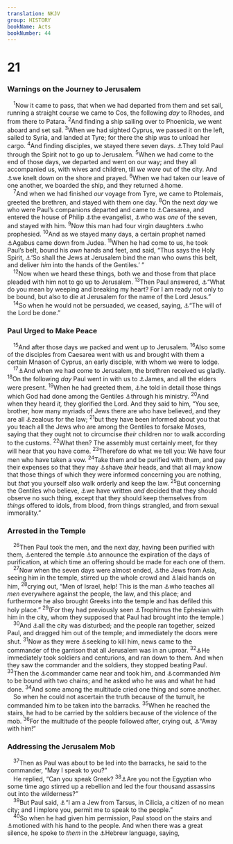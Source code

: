 ```yaml
---
translation: NKJV
group: HISTORY
bookName: Acts 
bookNumber: 44
---
```


<div class="title"><h1>21</h1><h3>Warnings on the Journey to Jerusalem</h3></div>
<span class="verse cong_21_1"> <sup>1</sup>Now it came to pass, that when we had departed from them and set sail, running a straight course we came to Cos, the following <i>day</i> to Rhodes, and from there to Patara. </span>
<span class="verse cong_21_2"><sup>2</sup>And finding a ship sailing over to Phoenicia, we went aboard and set sail. </span>
<span class="verse cong_21_3"><sup>3</sup>When we had sighted Cyprus, we passed it on the left, sailed to Syria, and landed at Tyre; for there the ship was to unload her cargo. </span>
<span class="verse cong_21_4"><sup>4</sup>And finding disciples, we stayed there seven days. <a data-toggle="tooltip" data-placement="bottom" title="(Acts 20:23; 21:12)">⚓</a>They told Paul through the Spirit not to go up to Jerusalem. </span>
<span class="verse cong_21_5"><sup>5</sup>When we had come to the end of those days, we departed and went on our way; and they all accompanied us, with wives and children, till <i>we</i> <i>were</i> out of the city. And <a data-toggle="tooltip" data-placement="bottom" title="Luke 22:41; Acts 9:40; 20:36">⚓</a>we knelt down on the shore and prayed. </span>
<span class="verse cong_21_6"><sup>6</sup>When we had taken our leave of one another, we boarded the ship, and they returned <a data-toggle="tooltip" data-placement="bottom" title="John 1:11">⚓</a>home.<br/></span>
<span class="verse cong_21_7"> <sup>7</sup>And when we had finished <i>our</i> voyage from Tyre, we came to Ptolemais, greeted the brethren, and stayed with them one day. </span>
<span class="verse cong_21_8"><sup>8</sup>On the next <i>day</i> we who were Paul’s companions departed and came to <a data-toggle="tooltip" data-placement="bottom" title="Acts 8:40; 21:16">⚓</a>Caesarea, and entered the house of Philip <a data-toggle="tooltip" data-placement="bottom" title="Acts 8:5, 26, 40; Eph. 4:11; 2 Tim. 4:5">⚓</a>the evangelist, <a data-toggle="tooltip" data-placement="bottom" title="Acts 6:5">⚓</a>who was <i>one</i> of the seven, and stayed with him. </span>
<span class="verse cong_21_9"><sup>9</sup>Now this man had four virgin daughters <a data-toggle="tooltip" data-placement="bottom" title="Joel 2:28; Acts 2:17">⚓</a>who prophesied. </span>
<span class="verse cong_21_10"><sup>10</sup>And as we stayed many days, a certain prophet named <a data-toggle="tooltip" data-placement="bottom" title="Acts 11:28">⚓</a>Agabus came down from Judea. </span>
<span class="verse cong_21_11"><sup>11</sup>When he had come to us, he took Paul’s belt, bound his <i>own</i> hands and feet, and said, “Thus says the Holy Spirit, <a data-toggle="tooltip" data-placement="bottom" title="Acts 20:23; 21:33; 22:25">⚓</a>‘So shall the Jews at Jerusalem bind the man who owns this belt, and deliver <i>him</i> into the hands of the Gentiles.’ ”<br/></span>
<span class="verse cong_21_12"> <sup>12</sup>Now when we heard these things, both we and those from that place pleaded with him not to go up to Jerusalem. </span>
<span class="verse cong_21_13"><sup>13</sup>Then Paul answered, <a data-toggle="tooltip" data-placement="bottom" title="Acts 20:24, 37">⚓</a>“What do you mean by weeping and breaking my heart? For I am ready not only to be bound, but also to die at Jerusalem for the name of the Lord Jesus.”<br/></span>
<span class="verse cong_21_14"> <sup>14</sup>So when he would not be persuaded, we ceased, saying, <a data-toggle="tooltip" data-placement="bottom" title="Matt. 6:10; 26:42; Luke 11:2; 22:42">⚓</a>“The will of the Lord be done.”<br/></span>
<div class="title"><h3>Paul Urged to Make Peace</h3></div>
<span class="verse cong_21_15"> <sup>15</sup>And after those days we packed and went up to Jerusalem. </span>
<span class="verse cong_21_16"><sup>16</sup>Also some of the disciples from Caesarea went with us and brought with them a certain Mnason of Cyprus, an early disciple, with whom we were to lodge.<br/></span>
<span class="verse cong_21_17"> <sup>17</sup><a data-toggle="tooltip" data-placement="bottom" title="Acts 15:4">⚓</a>And when we had come to Jerusalem, the brethren received us gladly. </span>
<span class="verse cong_21_18"><sup>18</sup>On the following <i>day</i> Paul went in with us to <a data-toggle="tooltip" data-placement="bottom" title="Acts 15:13; Gal. 1:19; 2:9">⚓</a>James, and all the elders were present. </span>
<span class="verse cong_21_19"><sup>19</sup>When he had greeted them, <a data-toggle="tooltip" data-placement="bottom" title="Acts 15:4, 12; Rom. 15:18, 19">⚓</a>he told in detail those things which God had done among the Gentiles <a data-toggle="tooltip" data-placement="bottom" title="Acts 1:17; 20:24; 1 Tim. 2:7">⚓</a>through his ministry. </span>
<span class="verse cong_21_20"><sup>20</sup>And when they heard <i>it,</i> they glorified the Lord. And they said to him, “You see, brother, how many myriads of Jews there are who have believed, and they are all <a data-toggle="tooltip" data-placement="bottom" title="Acts 15:1; 22:3; (Rom. 10:2); Gal. 1:14">⚓</a>zealous for the law; </span>
<span class="verse cong_21_21"><sup>21</sup>but they have been informed about you that you teach all the Jews who are among the Gentiles to forsake Moses, saying that they ought not to circumcise <i>their</i> children nor to walk according to the customs. </span>
<span class="verse cong_21_22"><sup>22</sup>What then? The assembly must certainly meet, for they will hear that you have come. </span>
<span class="verse cong_21_23"><sup>23</sup>Therefore do what we tell you: We have four men who have taken a vow. </span>
<span class="verse cong_21_24"><sup>24</sup>Take them and be purified with them, and pay their expenses so that they may <a data-toggle="tooltip" data-placement="bottom" title="Num. 6:2, 13, 18; Acts 18:18">⚓</a>shave <i>their</i> heads, and that all may know that those things of which they were informed concerning you are nothing, but <i>that</i> you yourself also walk orderly and keep the law. </span>
<span class="verse cong_21_25"><sup>25</sup>But concerning the Gentiles who believe, <a data-toggle="tooltip" data-placement="bottom" title="Acts 15:19, 20, 29">⚓</a>we have written <i>and</i> decided that they should observe no such thing, except that they should keep themselves from <i>things</i> offered to idols, from blood, from things strangled, and from sexual immorality.”<br/></span>
<div class="title"><h3>Arrested in the Temple</h3></div>
<span class="verse cong_21_26"> <sup>26</sup>Then Paul took the men, and the next day, having been purified with them, <a data-toggle="tooltip" data-placement="bottom" title="John 11:55; Acts 21:24; 24:18">⚓</a>entered the temple <a data-toggle="tooltip" data-placement="bottom" title="Num. 6:13; Acts 24:18">⚓</a>to announce the expiration of the days of purification, at which time an offering should be made for each one of them.<br/></span>
<span class="verse cong_21_27"> <sup>27</sup>Now when the seven days were almost ended, <a data-toggle="tooltip" data-placement="bottom" title="Acts 20:19; 24:18">⚓</a>the Jews from Asia, seeing him in the temple, stirred up the whole crowd and <a data-toggle="tooltip" data-placement="bottom" title="Acts 26:21">⚓</a>laid hands on him, </span>
<span class="verse cong_21_28"><sup>28</sup>crying out, “Men of Israel, help! This is the man <a data-toggle="tooltip" data-placement="bottom" title="(Matt. 24:15); Acts 6:13; 24:6">⚓</a>who teaches all <i>men</i> everywhere against the people, the law, and this place; and furthermore he also brought Greeks into the temple and has defiled this holy place.” </span>
<span class="verse cong_21_29"><sup>29</sup>(For they had previously seen <a data-toggle="tooltip" data-placement="bottom" title="Acts 20:4">⚓</a>Trophimus the Ephesian with him in the city, whom they supposed that Paul had brought into the temple.)<br/></span>
<span class="verse cong_21_30"> <sup>30</sup>And <a data-toggle="tooltip" data-placement="bottom" title="2 Kin. 11:15; Acts 16:19; 26:21">⚓</a>all the city was disturbed; and the people ran together, seized Paul, and dragged him out of the temple; and immediately the doors were shut. </span>
<span class="verse cong_21_31"><sup>31</sup>Now as they were <a data-toggle="tooltip" data-placement="bottom" title="2 Cor. 11:23">⚓</a>seeking to kill him, news came to the commander of the garrison that all Jerusalem was in an uproar. </span>
<span class="verse cong_21_32"><sup>32</sup><a data-toggle="tooltip" data-placement="bottom" title="Acts 23:27; 24:7">⚓</a>He immediately took soldiers and centurions, and ran down to them. And when they saw the commander and the soldiers, they stopped beating Paul. </span>
<span class="verse cong_21_33"><sup>33</sup>Then the <a data-toggle="tooltip" data-placement="bottom" title="Acts 24:7">⚓</a>commander came near and took him, and <a data-toggle="tooltip" data-placement="bottom" title="Acts 20:23; 21:11; Eph. 6:20; 2 Tim. 1:16; 2:9">⚓</a>commanded <i>him</i> to be bound with two chains; and he asked who he was and what he had done. </span>
<span class="verse cong_21_34"><sup>34</sup>And some among the multitude cried one thing and some another.<br/> So when he could not ascertain the truth because of the tumult, he commanded him to be taken into the barracks. </span>
<span class="verse cong_21_35"><sup>35</sup>When he reached the stairs, he had to be carried by the soldiers because of the violence of the mob. </span>
<span class="verse cong_21_36"><sup>36</sup>For the multitude of the people followed after, crying out, <a data-toggle="tooltip" data-placement="bottom" title="Luke 23:18; John 19:15; Acts 22:22">⚓</a>“Away with him!”<br/></span>
<div class="title"><h3>Addressing the Jerusalem Mob</h3></div>
<span class="verse cong_21_37"> <sup>37</sup>Then as Paul was about to be led into the barracks, he said to the commander, “May I speak to you?”<br/> He replied, “Can you speak Greek? </span>
<span class="verse cong_21_38"><sup>38</sup><a data-toggle="tooltip" data-placement="bottom" title="Acts 5:36">⚓</a>Are you not the Egyptian who some time ago stirred up a rebellion and led the four thousand assassins out into the wilderness?”<br/></span>
<span class="verse cong_21_39"> <sup>39</sup>But Paul said, <a data-toggle="tooltip" data-placement="bottom" title="Acts 9:11; 22:3; 2 Cor. 11:22; Phil. 3:4–6">⚓</a>“I am a Jew from Tarsus, in Cilicia, a citizen of no mean city; and I implore you, permit me to speak to the people.”<br/></span>
<span class="verse cong_21_40"> <sup>40</sup>So when he had given him permission, Paul stood on the stairs and <a data-toggle="tooltip" data-placement="bottom" title="Acts 12:17">⚓</a>motioned with his hand to the people. And when there was a great silence, he spoke to <i>them</i> in the <a data-toggle="tooltip" data-placement="bottom" title="John 5:2; Acts 22:2">⚓</a>Hebrew language, saying,<br/></span>

